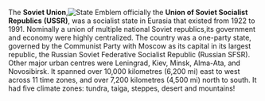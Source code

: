 <!--
title:       USSR
subtitle:    1922 – 1991
from:        1922
to:          1991
short:       
imageUrl:    https://upload.wikimedia.org/wikipedia/commons/a/a9/Flag_of_the_Soviet_Union.svg
wikiUrl:     https://wikipedia.org/wiki/Soviet_Union
-->


The **Soviet Union**,![State Emblem](https://upload.wikimedia.org/wikipedia/commons/thumb/d/d6/Coat_of_arms_of_the_Soviet_Union.svg/230px-Coat_of_arms_of_the_Soviet_Union.svg.png) officially the **Union of Soviet Socialist Republics** **(USSR)**, was a socialist state in Eurasia that existed from 1922 to 1991. Nominally a union of multiple national Soviet republics,its government and economy were highly centralized. The country was a one-party state, governed by the Communist Party with Moscow as its capital in its largest republic, the Russian Soviet Federative Socialist Republic (Russian SFSR). Other major urban centres were Leningrad, Kiev, Minsk, Alma-Ata, and Novosibirsk. It spanned over 10,000 kilometres (6,200 mi) east to west across 11 time zones, and over 7,200 kilometres (4,500 mi) north to south. It had five climate zones: tundra, taiga, steppes, desert and mountains!